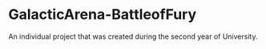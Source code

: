 # GalacticArena-BattleofFury
An individual project that was created during the second year of University.
